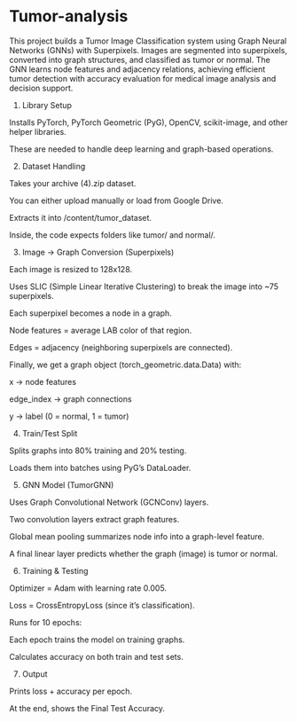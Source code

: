 # Tumor-analysis
This project builds a Tumor Image Classification system using Graph Neural Networks (GNNs) with Superpixels. Images are segmented into superpixels, converted into graph structures, and classified as tumor or normal. The GNN learns node features and adjacency relations, achieving efficient tumor detection with accuracy evaluation for medical image analysis and decision support.
1. Library Setup

Installs PyTorch, PyTorch Geometric (PyG), OpenCV, scikit-image, and other helper libraries.

These are needed to handle deep learning and graph-based operations.

 2. Dataset Handling

Takes your archive (4).zip dataset.

You can either upload manually or load from Google Drive.

Extracts it into /content/tumor_dataset.

Inside, the code expects folders like tumor/ and normal/.

3. Image → Graph Conversion (Superpixels)

Each image is resized to 128x128.

Uses SLIC (Simple Linear Iterative Clustering) to break the image into ~75 superpixels.

Each superpixel becomes a node in a graph.

Node features = average LAB color of that region.

Edges = adjacency (neighboring superpixels are connected).

Finally, we get a graph object (torch_geometric.data.Data) with:

x → node features

edge_index → graph connections

y → label (0 = normal, 1 = tumor)

4. Train/Test Split

Splits graphs into 80% training and 20% testing.

Loads them into batches using PyG’s DataLoader.

 5. GNN Model (TumorGNN)

Uses Graph Convolutional Network (GCNConv) layers.

Two convolution layers extract graph features.

Global mean pooling summarizes node info into a graph-level feature.

A final linear layer predicts whether the graph (image) is tumor or normal.

 6. Training & Testing

Optimizer = Adam with learning rate 0.005.

Loss = CrossEntropyLoss (since it’s classification).

Runs for 10 epochs:

Each epoch trains the model on training graphs.

Calculates accuracy on both train and test sets.

 7. Output

Prints loss + accuracy per epoch.

At the end, shows the Final Test Accuracy.
